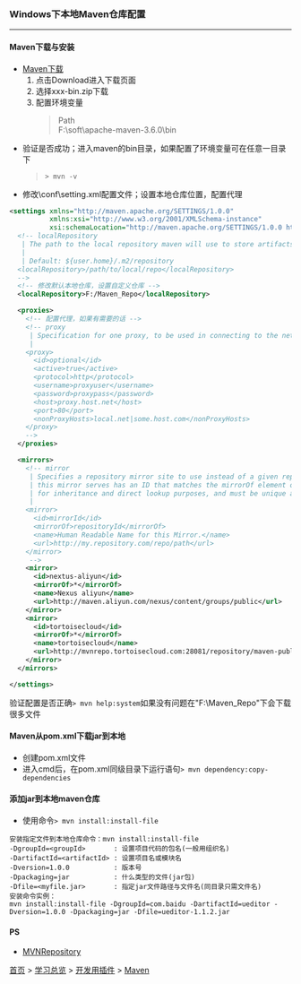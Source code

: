 ### Windows下本地Maven仓库配置
--------

#### Maven下载与安装
* [Maven下载](http://maven.apache.org/)
    1. 点击Download进入下载页面
    2. 选择xxx-bin.zip下载
    3. 配置环境变量
        > Path  
        > F:\soft\apache-maven-3.6.0\bin
* 验证是否成功；进入maven的bin目录，如果配置了环境变量可在任意一目录下
    > `> mvn -v`
* 修改\conf\setting.xml配置文件；设置本地仓库位置，配置代理

```xml
<settings xmlns="http://maven.apache.org/SETTINGS/1.0.0"
          xmlns:xsi="http://www.w3.org/2001/XMLSchema-instance"
          xsi:schemaLocation="http://maven.apache.org/SETTINGS/1.0.0 http://maven.apache.org/xsd/settings-1.0.0.xsd">
  <!-- localRepository
   | The path to the local repository maven will use to store artifacts.
   |
   | Default: ${user.home}/.m2/repository
  <localRepository>/path/to/local/repo</localRepository>
  -->
  <!-- 修改默认本地仓库，设置自定义仓库 -->
  <localRepository>F:/Maven_Repo</localRepository>

  <proxies>
    <!-- 配置代理，如果有需要的话 -->
    <!-- proxy
     | Specification for one proxy, to be used in connecting to the network.
     |
    <proxy>
      <id>optional</id>
      <active>true</active>
      <protocol>http</protocol>
      <username>proxyuser</username>
      <password>proxypass</password>
      <host>proxy.host.net</host>
      <port>80</port>
      <nonProxyHosts>local.net|some.host.com</nonProxyHosts>
    </proxy>
    -->
  </proxies>

  <mirrors>
    <!-- mirror
     | Specifies a repository mirror site to use instead of a given repository. The repository that
     | this mirror serves has an ID that matches the mirrorOf element of this mirror. IDs are used
     | for inheritance and direct lookup purposes, and must be unique across the set of mirrors.
     |
    <mirror>
      <id>mirrorId</id>
      <mirrorOf>repositoryId</mirrorOf>
      <name>Human Readable Name for this Mirror.</name>
      <url>http://my.repository.com/repo/path</url>
    </mirror>
     -->
    <mirror>
      <id>nextus-aliyun</id>
      <mirrorOf>*</mirrorOf>
      <name>Nexus aliyun</name>
      <url>http://maven.aliyun.com/nexus/content/groups/public</url>
    </mirror>
    <mirror>
      <id>tortoisecloud</id>
      <mirrorOf>*</mirrorOf>
      <name>tortoisecloud</name>
      <url>http://mvnrepo.tortoisecloud.com:28081/repository/maven-public/</url>
    </mirror>
  </mirrors>

</settings>
```

验证配置是否正确`> mvn help:system`如果没有问题在"F:\Maven_Repo"下会下载很多文件

#### Maven从pom.xml下载jar到本地
* 创建pom.xml文件
* 进入cmd后，在pom.xml同级目录下运行语句`> mvn dependency:copy-dependencies`

#### 添加jar到本地maven仓库
* 使用命令`> mvn install:install-file`
```
安装指定文件到本地仓库命令：mvn install:install-file
-DgroupId=<groupId>       : 设置项目代码的包名(一般用组织名)
-DartifactId=<artifactId> : 设置项目名或模块名 
-Dversion=1.0.0           : 版本号
-Dpackaging=jar           : 什么类型的文件(jar包)
-Dfile=<myfile.jar>       : 指定jar文件路径与文件名(同目录只需文件名)
安装命令实例：
mvn install:install-file -DgroupId=com.baidu -DartifactId=ueditor -Dversion=1.0.0 -Dpackaging=jar -Dfile=ueditor-1.1.2.jar
```

#### PS
* [MVNRepository](https://mvnrepository.com/)

  
[首页](../../README.md) > [学习总览](../../introduction/studyCatalogList.md) > [开发用插件](../DevelopmentPlugin/DevelopmentPlugin.md) > [Maven](Maven.md)
